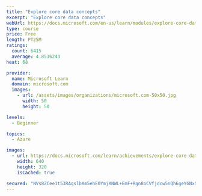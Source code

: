 ```yaml
---
title: "Explore core data concepts"
excerpt: "Explore core data concepts"
webUrl: https://docs.microsoft.com/en-us/learn/modules/explore-core-data-concepts/
type: course
price: Free
length: PT25M
ratings:
  count: 6415
  average: 4.8536243
heat: 68

provider:
  name: Microsoft Learn
  domain: microsoft.com
  images:
    - url: /assets/images/organizations/microsoft.com-50x50.jpg
      width: 50
      height: 50

levels:
  - Beginner

topics:
  - Azure

images:
  - url: https://docs.microsoft.com/learn/achievements/explore-core-data-concepts-social.png
    width: 640
    height: 320
    isCached: true

secured: "NVs8ZCee1t53RAqslbXm5ehE0YmjXNWL+EmF+Rgn8oCVfjdcw5nQh6geYGNxSZLa4CUUOpGFxDl1qwBYbv6Qdj62oV6rUs58TAvx1n5zOvO3R8KY5J7iAEfGrFB/1KXFtFO9TakfJGxq2RG4bMl4r91XGeVrlfRhwKiHt57NPr95YCRVfFnGBnicq3lM53QOjIbrxmZ7B2+kjWbsodkhKGM5k7eilfSYjd6Y9UJ6oK+lanqMqO9Aw1r0bZW9QducuW45+y/MtuF7EJYi8CsKltIjq6dRsDYNR7m+j8/WSSIKRh49pTJdJWmlzFjB+43tRarvjCevRdy6c2Yo4HwX0xqjkDpgZfHT1fBhMZ/47XK30c6wGZAvQGaZfDMJtZI5KH5QDwfj6MiOBn0bDLYFAcnZUHMUcXfmAP26s3GXbSU=;9OSPs6qCrQX7ny0nrQ+d4A=="
---
```


